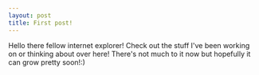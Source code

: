 ```yaml
---
layout: post
title: First post!
---
```


Hello there fellow internet explorer!  Check out the stuff I've been working on or thinking about over here!  There's not much to it now but hopefully it can grow pretty soon!:)
